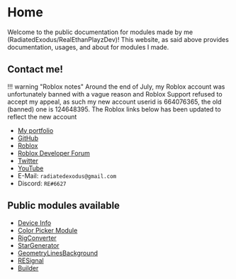 # Home
Welcome to the public documentation for modules made by me (RadiatedExodus/RealEthanPlayzDev)!
This website, as said above provides documentation, usages, and about for modules I made.

## Contact me!
!!! warning "Roblox notes"
    Around the end of July, my Roblox account was unfortunately banned with a vague
    reason and Roblox Support refused to accept my appeal, as such my new account
    userid is 664076365, the old (banned) one is 124648395.
    The Roblox links below has been updated to reflect the new account

- [My portfolio](https://github.com/RealEthanPlayzDev/RealEthanPlayzDev/blob/main/Portfolio.md)
- [GitHub](https://github.com/RealEthanPlayzDev/)
- [Roblox](https://www.roblox.com/users/664076365/profile)
- [Roblox Developer Forum](https://devforum.roblox.com/u/radiatedexodus/)
- [Twitter](https://twitter.com/RadiatedExodus)
- [YouTube](https://www.youtube.com/channel/UCuLAUKIVWXpzSKgn8U6TllA)
- E-Mail: ``radiatedexodus@gmail.com``
- Discord: ``RE#6627``

## Public modules available
- [Device Info](./DeviceInfo/About/)
- [Color Picker Module](./ColorPickerModule/About/)
- [RigConverter](./RigConverter/About/)
- [StarGenerator](./StarGenerator/About/)
- [GeometryLinesBackground](./GeometryLinesBackground/About/)
- [RESignal](./RESignal/About/)
- [Builder](./Builder/About/)